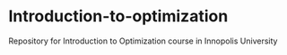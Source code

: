 # Introduction-to-optimization
Repository for Introduction to Optimization course in Innopolis University
